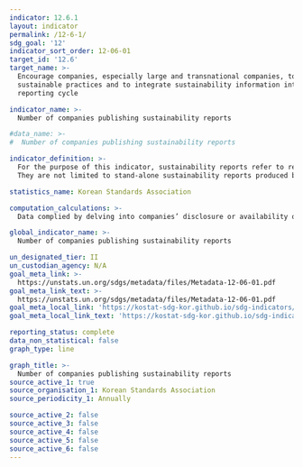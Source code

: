 ```yaml
---
indicator: 12.6.1
layout: indicator
permalink: /12-6-1/
sdg_goal: '12'
indicator_sort_order: 12-06-01
target_id: '12.6'
target_name: >-
  Encourage companies, especially large and transnational companies, to adopt
  sustainable practices and to integrate sustainability information into their
  reporting cycle

indicator_name: >-
  Number of companies publishing sustainability reports

#data_name: >-
#  Number of companies publishing sustainability reports

indicator_definition: >-
  For the purpose of this indicator, sustainability reports refer to reports related to sustainability(sustainable business management) in all forms published by businesses and multinationals collected by sustainability open databases including the IIRC reporting framework, GRI, and Sustainability Accounting Standards Board(SASB). <br>
  They are not limited to stand-alone sustainability reports produced by companies but include portions of companies’ annual reports and reports submitted to the central government sharing information on sustainability

statistics_name: Korean Standards Association

computation_calculations: >-
  Data complied by delving into companies’ disclosure or availability of sustainability reports on their website, etc

global_indicator_name: >-
  Number of companies publishing sustainability reports

un_designated_tier: II
un_custodian_agency: N/A
goal_meta_link: >-
  https://unstats.un.org/sdgs/metadata/files/Metadata-12-06-01.pdf   
goal_meta_link_text: >-
  https://unstats.un.org/sdgs/metadata/files/Metadata-12-06-01.pdf   
goal_meta_local_link: 'https://kostat-sdg-kor.github.io/sdg-indicators/public/data/Metadata-12-06-01_ENG.pdf'
goal_meta_local_link_text: 'https://kostat-sdg-kor.github.io/sdg-indicators/public/data/Metadata-12-06-01_ENG.pdf'

reporting_status: complete
data_non_statistical: false
graph_type: line

graph_title: >-
  Number of companies publishing sustainability reports
source_active_1: true
source_organisation_1: Korean Standards Association 
source_periodicity_1: Annually 

source_active_2: false
source_active_3: false
source_active_4: false
source_active_5: false
source_active_6: false
---
```

